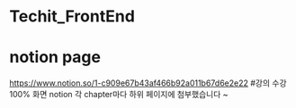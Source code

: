 # Techit_FrontEnd
# notion page
https://www.notion.so/1-c909e67b43af466b92a011b67d6e2e22
#강의 수강 100% 화면 notion 각 chapter마다 하위 페이지에 첨부했습니다 ~
